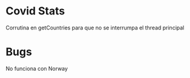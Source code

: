 # Covid Stats
Corrutina en getCountries para que no se interrumpa el thread principal

# Bugs
No funciona con Norway
